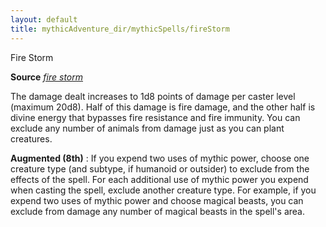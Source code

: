 ```yaml
---
layout: default
title: mythicAdventure_dir/mythicSpells/fireStorm
---
```

Fire Storm

**Source** [_fire storm_](spell_dir/fireStorm#_fire-storm)

The damage dealt increases to 1d8 points of damage per caster level (maximum 20d8). Half of this damage is fire damage, and the other half is divine energy that bypasses fire resistance and fire immunity. You can exclude any number of animals from damage just as you can plant creatures.

**Augmented (8th)** : If you expend two uses of mythic power, choose one creature type (and subtype, if humanoid or outsider) to exclude from the effects of the spell. For each additional use of mythic power you expend when casting the spell, exclude another creature type. For example, if you expend two uses of mythic power and choose magical beasts, you can exclude from damage any number of magical beasts in the spell's area.

